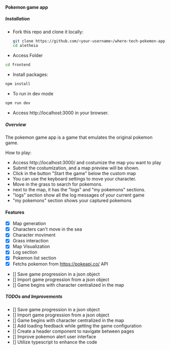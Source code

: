 #### Pokemon game app

##### Installation
- Fork this repo and clone it locally:
  ``` sh
  git clone https://github.com/<your-username>/where-tech-pokemon-app
  cd aletheia
  ```

- Access Folder

``` sh
cd frontend
```

- Install packages:

``` sh
npm install
```

- To run in dev mode

``` sh
npm run dev
```

- Access http://localhost:3000 in your browser.

##### Overview
The pokemon game app is a game that emulates the original pokemon game.

How to play:
- Access http://localhost:3000/ and costumize the map you want to play
- Submit the costumization, and a map preview will be shown.
- Click in the button "Start the game" below the custom map
- You can use the keyboard settings to move your character.
- Move in the grass to search for pokemons.
- next to the map, it has the "logs" and "my pokemons" sections.
- "logs" section show all the log messages of your current game
- "my pokemons" section shows your captured pokemons

#### Features
- [x] Map generation
- [x] Characters can't move in the sea
- [x] Character moviment
- [x] Grass interaction
- [x] Map Visualization
- [x] Log section
- [x] Pokemon list section
- [x] Fetchs pokemon from https://pokeapi.co/ API
- [] Save game progression in a json object
- [] Import game progression from a json object
- [] Game begins with character centralized in the map


##### TODOs and Improvements
- [] Save game progression in a json object
- [] Import game progression from a json object
- [] Game begins with character centralized in the map
- [] Add loading feedback while getting the game configuration
- [] Create a header component to navigate between pages
- [] Improve pokemon alert user interface
- [] Utilize typescript to enhance the code
